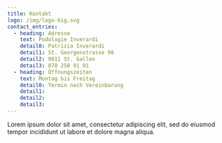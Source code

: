 ```yaml
---
title: Kontakt
logo: /img/logo-big.svg
contact_entries:
  - heading: Adresse
    text: Podologie Inverardi
    detail0: Patrizia Inverardi
    detail1: St. Georgenstrasse 98
    detail2: 9011 St. Gallen
    detail3: 078 250 91 91
  - heading: Öffnungszeiten
    text: Montag bis Freitag
    detail0: Termin nach Vereinbarung
    detail1:
    detail2:
    detail3:
---
```

Lorem ipsum dolor sit amet, consectetur adipiscing elit, sed do eiusmod tempor incididunt ut labore et dolore magna aliqua.
